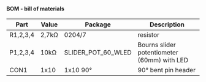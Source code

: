#### BOM - bill of materials

Part | Value | Package | Description  
---- | ----- | ------- | -----------                                                                      
R1,2,3,4 | 2,7kΩ | 0204/7             | resistor                                            
P1,2,3,4 | 10kΩ  | SLIDER_POT_60_WLED | Bourns slider potentiometer (60mm) with LED
CON1     | 1x10  | 1x10 90°           | 90° bent pin header
